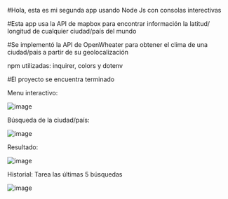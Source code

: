 #Hola, esta es mi segunda app usando Node Js con consolas interectivas

#Esta app usa la API de mapbox para encontrar información la latitud/ longitud de cualquier ciudad/país del mundo

#Se implementó la API de OpenWheater para obtener el clima de una ciudad/pais a partir de su geolocalización

npm utilizadas: inquirer, colors y dotenv

#El proyecto se encuentra terminado

Menu interactivo: 

![image](https://user-images.githubusercontent.com/92930895/229926291-a0300f8f-1b83-41f9-8c99-23631e49963a.png)

Búsqueda de la ciudad/país:

![image](https://user-images.githubusercontent.com/92930895/229926384-df86f3e0-c682-4251-acb6-97709e034931.png)

Resultado: 

![image](https://user-images.githubusercontent.com/92930895/229926615-be79e35b-fcad-43c7-bea7-b30a98c24beb.png)


Historial:  Tarea las últimas 5 búsquedas

![image](https://user-images.githubusercontent.com/92930895/229926714-15c31e9f-7921-40de-a9a0-2dc96f4438ce.png)

